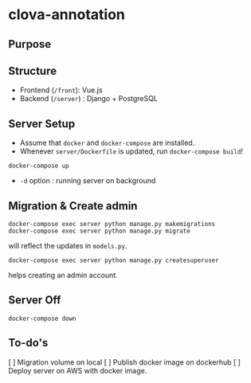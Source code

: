 # clova-annotation

## Purpose

## Structure
* Frontend (`/front`): Vue.js
* Backend (`/server`) : Django + PostgreSQL

## Server Setup
* Assume that  `docker` and `docker-compose` are installed.
* Whenever `server/Dockerfile` is updated, run `docker-compose build`!

```
docker-compose up 
```
* `-d` option : running server on background

## Migration & Create admin

```
docker-compose exec server python manage.py makemigrations
docker-compose exec server python manage.py migrate
```
will reflect the updates in `models.py`.

```
docker-compose exec server python manage.py createsuperuser
```
helps creating an admin account.

## Server Off
```
docker-compose down 
```

## To-do's
[ ] Migration volume on local
[ ] Publish docker image on dockerhub
[ ] Deploy server on AWS with docker image.
